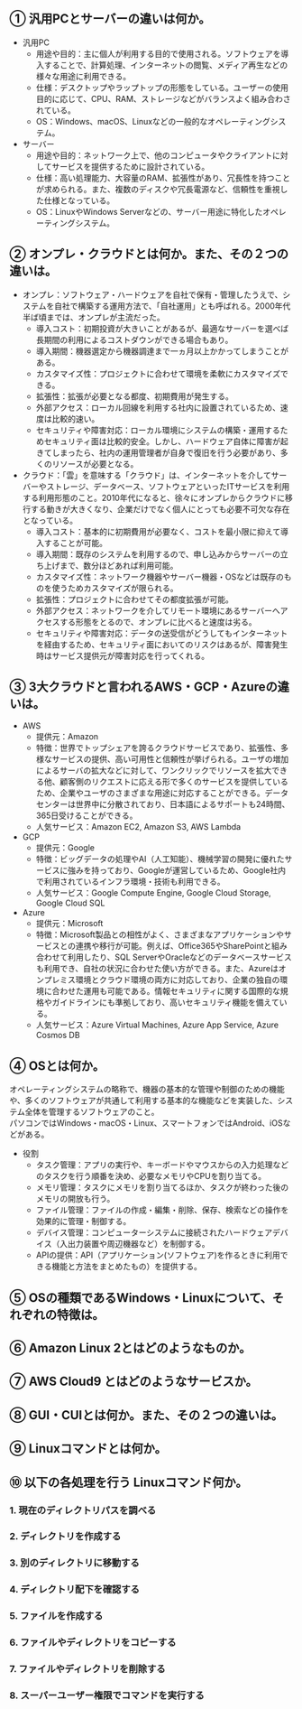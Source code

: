 ## ① 汎用PCとサーバーの違いは何か。

* 汎用PC
  * 用途や目的：主に個人が利用する目的で使用される。ソフトウェアを導入することで、計算処理、インターネットの閲覧、メディア再生などの様々な用途に利用できる。
  * 仕様：デスクトップやラップトップの形態をしている。ユーザーの使用目的に応じて、CPU、RAM、ストレージなどがバランスよく組み合わされている。
  * OS：Windows、macOS、Linuxなどの一般的なオペレーティングシステム。
* サーバー
  * 用途や目的：ネットワーク上で、他のコンピュータやクライアントに対してサービスを提供するために設計されている。
  * 仕様：高い処理能力、大容量のRAM、拡張性があり、冗長性を持つことが求められる。また、複数のディスクや冗長電源など、信頼性を重視した仕様となっている。
  * OS：LinuxやWindows Serverなどの、サーバー用途に特化したオペレーティングシステム。

## ② オンプレ・クラウドとは何か。また、その２つの違いは。

* オンプレ：ソフトウェア・ハードウェアを自社で保有・管理したうえで、システムを自社で構築する運用方法で、「自社運用」とも呼ばれる。2000年代半ば頃までは、オンプレが主流だった。
  * 導入コスト：初期投資が大きいことがあるが、最適なサーバーを選べば長期間の利用によるコストダウンができる場合もあり。
  * 導入期間：機器選定から機器調達まで一ヵ月以上かかってしまうことがある。
  * カスタマイズ性：プロジェクトに合わせて環境を柔軟にカスタマイズできる。
  * 拡張性：拡張が必要となる都度、初期費用が発生する。
  * 外部アクセス：ローカル回線を利用する社内に設置されているため、速度は比較的速い。
  * セキュリティや障害対応：ローカル環境にシステムの構築・運用するためセキュリティ面は比較的安全。しかし、ハードウェア自体に障害が起きてしまったら、社内の運用管理者が自身で復旧を行う必要があり、多くのリソースが必要となる。
* クラウド：「雲」を意味する「クラウド」は、インターネットを介してサーバーやストレージ、データベース、ソフトウェアといったITサービスを利用する利用形態のこと。2010年代になると、徐々にオンプレからクラウドに移行する動きが大きくなり、企業だけでなく個人にとっても必要不可欠な存在となっている。
  * 導入コスト：基本的に初期費用が必要なく、コストを最小限に抑えて導入することが可能。
  * 導入期間：既存のシステムを利用するので、申し込みからサーバーの立ち上げまで、数分ほどあれば利用可能。
  * カスタマイズ性：ネットワーク機器やサーバー機器・OSなどは既存のものを使うためカスタマイズが限られる。
  * 拡張性：プロジェクトに合わせてその都度拡張が可能。
  * 外部アクセス：ネットワークを介してリモート環境にあるサーバーへアクセスする形態をとるので、オンプレに比べると速度は劣る。
  * セキュリティや障害対応：データの送受信がどうしてもインターネットを経由するため、セキュリティ面においてのリスクはあるが、障害発生時はサービス提供元が障害対応を行ってくれる。

## ③ 3大クラウドと言われるAWS・GCP・Azureの違いは。

* AWS
  * 提供元：Amazon
  * 特徴：世界でトップシェアを誇るクラウドサービスであり、拡張性、多様なサービスの提供、高い可用性と信頼性が挙げられる。ユーザの増加によるサーバの拡大などに対して、ワンクリックでリソースを拡大できる他、顧客側のリクエストに応える形で多くのサービスを提供しているため、企業やユーザのさまざまな用途に対応することができる。データセンターは世界中に分散されており、日本語によるサポートも24時間、365日受けることができる。
  * 人気サービス：Amazon EC2, Amazon S3, AWS Lambda
* GCP
  * 提供元：Google
  * 特徴：ビッグデータの処理やAI（人工知能）、機械学習の開発に優れたサービスに強みを持っており、Googleが運営しているため、Google社内で利用されているインフラ環境・技術も利用できる。
  * 人気サービス：Google Compute Engine, Google Cloud Storage, Google Cloud SQL
* Azure
  * 提供元：Microsoft
  * 特徴：Microsoft製品との相性がよく、さまざまなアプリケーションやサービスとの連携や移行が可能。例えば、Office365やSharePointと組み合わせて利用したり、SQL ServerやOracleなどのデータベースサービスも利用でき、自社の状況に合わせた使い方ができる。また、Azureはオンプレミス環境とクラウド環境の両方に対応しており、企業の独自の環境に合わせた運用も可能である。情報セキュリティに関する国際的な規格やガイドラインにも準拠しており、高いセキュリティ機能を備えている。
  * 人気サービス：Azure Virtual Machines, Azure App Service, Azure Cosmos DB

## ④ OSとは何か。

オペレーティングシステムの略称で、機器の基本的な管理や制御のための機能や、多くのソフトウェアが共通して利用する基本的な機能などを実装した、システム全体を管理するソフトウェアのこと。  
パソコンではWindows・macOS・Linux、スマートフォンではAndroid、iOSなどがある。  
* 役割
  * タスク管理：アプリの実行や、キーボードやマウスからの入力処理などのタスクを行う順番を決め、必要なメモリやCPUを割り当てる。
  * メモリ管理：タスクにメモリを割り当てるほか、タスクが終わった後のメモリの開放も行う。
  * ファイル管理：ファイルの作成・編集・削除、保存、検索などの操作を効果的に管理・制御する。
  * デバイス管理：コンピューターシステムに接続されたハードウェアデバイス（入出力装置や周辺機器など）を制御する。
  * APIの提供：API（アプリケーション(ソフトウェア)を作るときに利用できる機能と方法をまとめたもの）を提供する。

## ⑤ OSの種類であるWindows・Linuxについて、それぞれの特徴は。

## ⑥ Amazon Linux 2とはどのようなものか。

## ⑦ AWS Cloud9 とはどのようなサービスか。

## ⑧ GUI・CUIとは何か。また、その２つの違いは。

## ⑨ Linuxコマンドとは何か。

## ⑩ 以下の各処理を行う Linuxコマンド何か。

### 1. 現在のディレクトリパスを調べる

### 2. ディレクトリを作成する

### 3. 別のディレクトリに移動する

### 4. ディレクトリ配下を確認する

### 5. ファイルを作成する

### 6. ファイルやディレクトリをコピーする

### 7. ファイルやディレクトリを削除する

### 8. スーパーユーザー権限でコマンドを実行する
